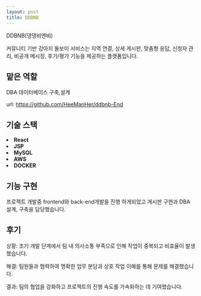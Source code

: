 ```yaml
---
layout: post
title: DDBNB
---
```


DDBNB(댕댕비엔비)

커뮤니티 기반 강아지 돌보미 서비스는 지역 연결, 상세 게시판, 맞춤형 응답, 신청자 관리, 비공개 메시징, 후기/평가 기능을 제공하는 플랫폼입니다.

<h2>맡은 역할</h2>
DBA 데이터베이스 구축,설계


url: https://github.com/HeeManHer/ddbnb-End

<h2>기술 스택</h2>
<li>
<strong>React</strong>
</li>
<li>
<strong>JSP</strong>
</li>
<li>
<strong>MySQL</strong>
</li>
<li>
<strong>AWS</strong>
</li>
<li>
<strong>DOCKER</strong>
</li>

<h2>기능 구현</h2>
프로젝트 개발중 frontend와 back-end개발을 진행 하게되었고
게시판 구현과 DBA 설계, 구축을 담당했습니다.


<h2>후기</h2>
상황: 초기 개발 단계에서 팀 내 의사소통 부족으로 인해 작업이 중복되고 비효율이 발생했습니다.

해결: 팀원들과 협력하여 명확한 업무 분담과 상호 작업 이해를 통해 문제를 해결했습니다.

결과: 팀의 협업을 강화하고 프로젝트의 진행 속도를 가속화하는 데 기여했습니다.